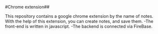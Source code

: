 #Chrome extension##

This repository contains a google chrome extension by the name of notes. With the help of this extension, you can create notes, and save them. 
-The front-end is written in javascript.
-The backend is connected via FireBase.
